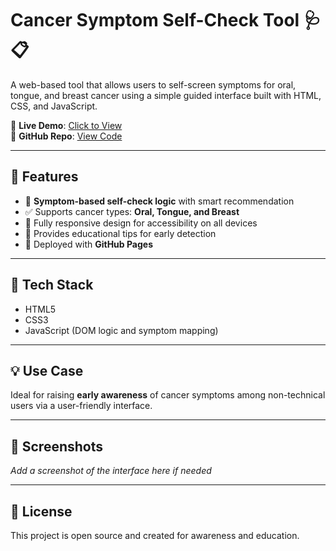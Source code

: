 # Cancer Symptom Self-Check Tool 🩺📋

A web-based tool that allows users to self-screen symptoms for oral, tongue, and breast cancer using a simple guided interface built with HTML, CSS, and JavaScript.

🔗 **Live Demo**: [Click to View](https://sanjana2512.github.io/cancer-self-check-tool/)  
📁 **GitHub Repo**: [View Code](https://github.com/sanjana2512/cancer-self-check-tool)

---

## 🚀 Features

- 🧠 **Symptom-based self-check logic** with smart recommendation
- ✅ Supports cancer types: **Oral, Tongue, and Breast**
- 📱 Fully responsive design for accessibility on all devices
- 📢 Provides educational tips for early detection
- 🚀 Deployed with **GitHub Pages**

---

## 🧰 Tech Stack

- HTML5  
- CSS3  
- JavaScript (DOM logic and symptom mapping)

---

## 💡 Use Case

Ideal for raising **early awareness** of cancer symptoms among non-technical users via a user-friendly interface.

---

## 📸 Screenshots

_Add a screenshot of the interface here if needed_

---

## 📄 License

This project is open source and created for awareness and education.
